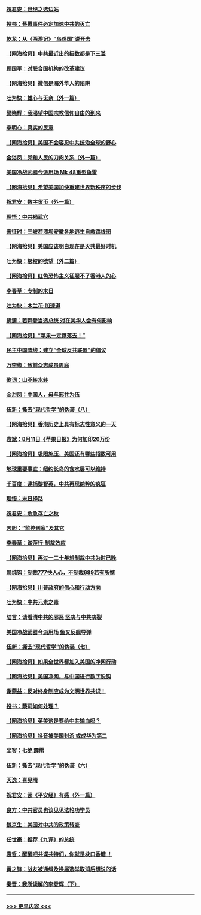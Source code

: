 #### [祝君安：世纪之选边站](../pages/nsc993/n12342382.md?t=08200002) 
#### [投书：蔡霞事件必定加速中共的灭亡](../pages/nsc993/n12341881.md?t=08200002) 
#### [乾龙：从《西游记》“乌鸡国”说开去](../pages/nsc993/n12341690.md?t=08200002) 
#### [【网海拾贝】中共最近出的招数都是下三滥](../pages/nsc993/n12341593.md?t=08200002) 
#### [顾国平：对联合国机构的改革建议](../pages/nsc993/n12339928.md?t=08200002) 
#### [【网海拾贝】微信是海外华人的陷阱](../pages/nsc993/n12338868.md?t=08200002) 
#### [吐为快：雄心与无奈（外一篇）](../pages/nsc993/n12338132.md?t=08200002) 
#### [梁晓辉：我渴望中国宗教信仰自由的到来](../pages/nsc993/n12336657.md?t=08200002) 
#### [李明心：真实的民意](../pages/nsc993/n12336089.md?t=08200002) 
#### [【网海拾贝】美国不会容忍中共统治全球的野心](../pages/nsc993/n12336063.md?t=08200002) 
#### [金浴凤：党和人民的刀肉关系（外一篇）](../pages/nsc993/n12335834.md?t=08200002) 
#### [美国冷战武器今派用场 Mk 48重型鱼雷](../pages/nsc993/n12335354.md?t=08200002) 
#### [【网海拾贝】希望美国加快重建世界新秩序的步伐](../pages/nsc993/n12334224.md?t=08200002) 
#### [祝君安：数字货币（外一篇）](../pages/nsc993/n12334186.md?t=08200002) 
#### [理悟：中共祸武穴](../pages/nsc993/n12333962.md?t=08200002) 
#### [宋征时：三峡若溃坝安徽各地逃生自救路线图](../pages/nsc993/n12332450.md?t=08200002) 
#### [【网海拾贝】美国应该明白现在是灭共最好时机](../pages/nsc993/n12332313.md?t=08200002) 
#### [吐为快：极权的欲望（外二篇）](../pages/nsc993/n12332089.md?t=08200002) 
#### [【网海拾贝】红色恐怖主义征服不了香港人的心](../pages/nsc993/n12329296.md?t=08200002) 
#### [李春草：专制的末日](../pages/nsc993/n12329079.md?t=08200002) 
#### [吐为快：木兰花‧加速道](../pages/nsc993/n12327366.md?t=08200002) 
#### [拂潇：若拜登当选总统 对在美华人会有何影响](../pages/nsc993/n12295996.md?t=08200002) 
#### [【网海拾贝】“苹果一定撑落去！”](../pages/nsc993/n12326784.md?t=08200002) 
#### [民主中国阵线：建立“全球反共联盟”的倡议](../pages/nsc993/n12324177.md?t=08200002) 
#### [万李缘：致前众志成员周庭](../pages/nsc993/n12324635.md?t=08200002) 
#### [歌词：山不转水转](../pages/nsc993/n12324599.md?t=08200002) 
#### [金浴凤：中国人，毋与邪共为伍](../pages/nsc993/n12324257.md?t=08200002) 
#### [伍新：撕去“现代哲学”的伪装（八）](../pages/nsc993/n12324188.md?t=08200002) 
#### [【网海拾贝】香港历史上具有标志性意义的一天](../pages/nsc993/n12324021.md?t=08200002) 
#### [袁斌：8月11日《苹果日报》为何加印20万份](../pages/nsc993/n12323955.md?t=08200002) 
#### [【网海拾贝】极限施压，美国还有哪些招数可用](../pages/nsc993/n12322512.md?t=08200002) 
#### [地球重要事宜：纽约长岛的含水层可以维持](../pages/nsc993/n12321844.md?t=08200002) 
#### [千百度：逮捕黎智英，中共再现纳粹的疯狂](../pages/nsc993/n12321777.md?t=08200002) 
#### [理悟：末日择路](../pages/nsc993/n12320812.md?t=08200002) 
#### [祝君安：危急存亡之秋](../pages/nsc993/n12320795.md?t=08200002) 
#### [苦胆：“监控到家”及其它](../pages/nsc993/n12320751.md?t=08200002) 
#### [李春草：踏莎行·制裁效应](../pages/nsc993/n12318290.md?t=08200002) 
#### [【网海拾贝】再过一二十年想制裁中共为时已晚](../pages/nsc993/n12318195.md?t=08200002) 
#### [颜纯钩：制裁777快人心，不制裁689若有所憾](../pages/nsc993/n12316912.md?t=08200002) 
#### [【网海拾贝】川普政府的信心和行动方向](../pages/nsc993/n12316673.md?t=08200002) 
#### [吐为快：中共元素之毒](../pages/nsc993/n12316547.md?t=08200002) 
#### [陆言：请看清中共的邪恶 坚决与中共决裂](../pages/nsc993/n12315784.md?t=08200002) 
#### [美国冷战武器今派用场 鱼叉反舰导弹](../pages/nsc993/n12316258.md?t=08200002) 
#### [伍新：撕去“现代哲学”的伪装（七）](../pages/nsc993/n12315846.md?t=08200002) 
#### [【网海拾贝】如果全世界都加入美国的净网行动](../pages/nsc993/n12315588.md?t=08200002) 
#### [【网海拾贝】美国净网，与中国进行数字脱钩](../pages/nsc993/n12312813.md?t=08200002) 
#### [谢燕益：反对终身制应成为文明世界共识！](../pages/nsc993/n12310465.md?t=08200002) 
#### [投书：蔡莉如何处理？](../pages/nsc993/n12310224.md?t=08200002) 
#### [【网海拾贝】英美这是要给中共输血吗？](../pages/nsc993/n12307646.md?t=08200002) 
#### [【网海拾贝】抖音被美国封杀 或成华为第二](../pages/nsc993/n12305277.md?t=08200002) 
#### [尘客：七绝 霹雳](../pages/nsc993/n12304053.md?t=08200002) 
#### [伍新：撕去“现代哲学”的伪装（六）](../pages/nsc993/n12303243.md?t=08200002) 
#### [天逸：喜见晴](../pages/nsc993/n12303226.md?t=08200002) 
#### [祝君安：读《平安经》有感（外一篇）](../pages/nsc993/n12303170.md?t=08200002) 
#### [良方：中共官员也该见见法轮功学员](../pages/nsc993/n12302985.md?t=08200002) 
#### [魏京生：美国对中共的政策转变](../pages/nsc993/n12302929.md?t=08200002) 
#### [任世豪：推荐《九评》的总统](../pages/nsc993/n12302838.md?t=08200002) 
#### [袁哲：醒醒吧共谍共特们，你就是块口香糖 ！](../pages/nsc993/n12302678.md?t=08200002) 
#### [黄之锋：战友被通缉及换届选举取消后想说的话](../pages/nsc993/n12302681.md?t=08200002) 
#### [秦晋：我所读解的李登辉（下）](../pages/nsc993/n12302171.md?t=08200002) 

----
#### [ >>> 更早内容 <<< ](../indexes/nsc993-earlier.md)
